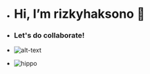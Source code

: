 - <h1> Hi, I’m rizkyhaksono 👋</h1>

- <h3>Let's do collaborate!</h3>

- ![alt-text](https://tenor.com/6i3l.gif)

- ![hippo](https://media3.giphy.com/media/aUovxH8Vf9qDu/giphy.gif)


<!---
rizkyhaksono/rizkyhaksono is a ✨ special ✨ repository because its `README.md` (this file) appears on your GitHub profile.
You can click the Preview link to take a look at your changes.
--->
